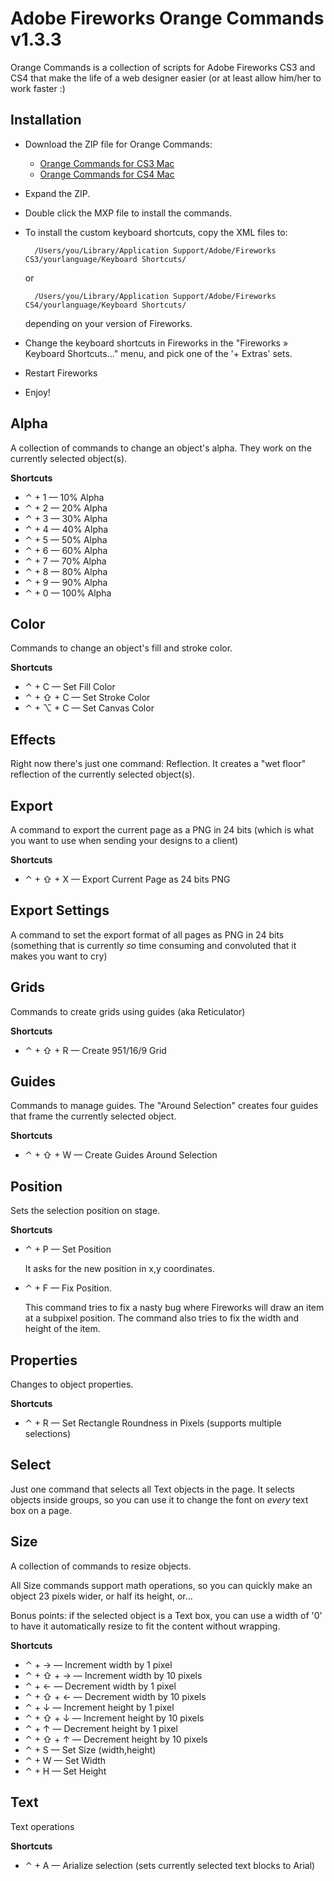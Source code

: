 # Adobe Fireworks Orange Commands v1.3.3

Orange Commands is a collection of scripts for Adobe Fireworks CS3 and CS4 that make the life of a web designer easier (or at least allow him/her to work faster :)

## Installation

- Download the ZIP file for Orange Commands:
  - [Orange Commands for CS3 Mac](http://cloud.github.com/downloads/bomberstudios/fireworks/OrangeCommands_1.3.3_CS3.zip)
  - [Orange Commands for CS4 Mac](http://cloud.github.com/downloads/bomberstudios/fireworks/OrangeCommands_1.3.3_CS4.zip)
- Expand the ZIP.
- Double click the MXP file to install the commands.
- To install the custom keyboard shortcuts, copy the XML files to:

        /Users/you/Library/Application Support/Adobe/Fireworks CS3/yourlanguage/Keyboard Shortcuts/

    or

        /Users/you/Library/Application Support/Adobe/Fireworks CS4/yourlanguage/Keyboard Shortcuts/

    depending on your version of Fireworks.
- Change the keyboard shortcuts in Fireworks in the "Fireworks » Keyboard Shortcuts..." menu, and pick one of the '+ Extras' sets.
- Restart Fireworks
- Enjoy!


## Alpha
A collection of commands to change an object's alpha. They work on the currently selected object(s).

**Shortcuts**

- &#x2303; + 1 — 10% Alpha
- &#x2303; + 2 — 20% Alpha
- &#x2303; + 3 — 30% Alpha
- &#x2303; + 4 — 40% Alpha
- &#x2303; + 5 — 50% Alpha
- &#x2303; + 6 — 60% Alpha
- &#x2303; + 7 — 70% Alpha
- &#x2303; + 8 — 80% Alpha
- &#x2303; + 9 — 90% Alpha
- &#x2303; + 0 — 100% Alpha


## Color
Commands to change an object's fill and stroke color.

**Shortcuts**

- &#x2303; + C — Set Fill Color
- &#x2303; + &#x21E7; + C — Set Stroke Color
- &#x2303; + &#x2325; + C — Set Canvas Color


## Effects
Right now there's just one command: Reflection. It creates a "wet floor" reflection of the currently selected object(s).


## Export
A command to export the current page as a PNG in 24 bits (which is what you want to use when sending your designs to a client)

**Shortcuts**

- &#x2303; + &#x21E7; + X — Export Current Page as 24 bits PNG

## Export Settings
A command to set the export format of all pages as PNG in 24 bits (something that is currently *so* time consuming and convoluted that it makes you want to cry)

## Grids
Commands to create grids using guides (aka Reticulator)

**Shortcuts**

- &#x2303; + &#x21E7; + R — Create 951/16/9 Grid

## Guides
Commands to manage guides. The "Around Selection" creates four guides that frame the currently selected object.

**Shortcuts**

- &#x2303; + &#x21E7; + W — Create Guides Around Selection


## Position
Sets the selection position on stage.

**Shortcuts**

- &#x2303; + P — Set Position

  It asks for the new position in x,y coordinates.

- &#x2303; + F — Fix Position.

  This command tries to fix a nasty bug where Fireworks will draw an item at a subpixel position. The command also tries to fix the width and height of the item.


## Properties
Changes to object properties.

**Shortcuts**

- &#x2303; + R — Set Rectangle Roundness in Pixels (supports multiple selections)


## Select
Just one command that selects all Text objects in the page. It selects objects inside groups, so you can use it to change the font on *every* text box on a page.

## Size
A collection of commands to resize objects.

All Size commands support math operations, so you can quickly make an object 23 pixels wider, or half its height, or...

Bonus points: if the selected object is a Text box, you can use a width of '0' to have it automatically resize to fit the content without wrapping.

**Shortcuts**

- &#x2303; + &#x2192; — Increment width by 1 pixel
- &#x2303; + &#x21E7; + &#x2192; — Increment width by 10 pixels
- &#x2303; + &#x2190; — Decrement width by 1 pixel
- &#x2303; + &#x21E7; + &#x2190; — Decrement width by 10 pixels
- &#x2303; + &#x2193; — Increment height by 1 pixel
- &#x2303; + &#x21E7; + &#x2193; — Increment height by 10 pixels
- &#x2303; + &#x2191; — Decrement height by 1 pixel
- &#x2303; + &#x21E7; + &#x2191; — Decrement height by 10 pixels
- &#x2303; + S — Set Size (width,height)
- &#x2303; + W — Set Width
- &#x2303; + H — Set Height


## Text
Text operations

**Shortcuts**

- &#x2303; + A — Arialize selection (sets currently selected text blocks to Arial)